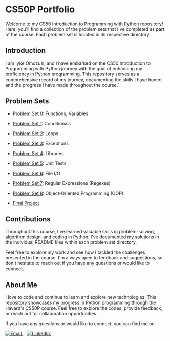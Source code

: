 # CS50P Portfolio

Welcome to my CS50 Introduction to Programming with Python repository! Here, you'll find a collection of the problem sets that I've completed as part of the course. Each problem set is located in its respective directory.

## Introduction
I am Iyke Omozusi, and I have embarked on the CS50 Introduction to Programming with Python journey with the goal of enhancing my proficiency in Python programming. This repository serves as a comprehensive record of my journey, documenting the skills I have honed and the progress I have made throughout the course."

## Problem Sets

- [Problem Set 0](./problem_sets/problem_set0): Functions, Variables

- [Problem Set 1](./problem_sets/problem_set1): Conditionals

- [Problem Set 2](./problem_sets/problem_set2): Loops

- [Problem Set 3](./problem_sets/problem_set3): Exceptions

- [Problem Set 4](./problem_sets/problem_set4): Libraries

- [Problem Set 5](./problem_sets/problem_set5): Unit Tests

- [Problem Set 6](./problem_sets/problem_set6): File I/O

- [Problem Set 7](./problem_sets/problem_set7): Regular Expressions (Regexes)

- [Problem Set 8](./problem_sets/problem_set8): Object-Oriented Programming (OOP)

- [Final Project](https://github.com/iZusi/air_shooter)

## Contributions
Throughout this course, I've learned valuable skills in problem-solving, algorithm design, and coding in Python. I've documented my solutions in the individual README files within each problem set directory.

Feel free to explore my work and see how I tackled the challenges presented in the course. I'm always open to feedback and suggestions, so don't hesitate to reach out if you have any questions or would like to connect.

## About Me

I love to code and continue to learn and explore new technologies. This repository showcases my progress in Python programming through the Havard's CS50P course. Feel free to explore the codes, provide feedback, or reach out for collaboration opportunities.

If you have any questions or would like to connect, you can find me on <p align="left">
  <a href="mailto:iyke.zusi@gmail.com">
    <img src="https://img.shields.io/badge/Email-%23D14836.svg?&style=for-the-badge&logo=gmail&logoColor=white" alt="Email">
  </a>&nbsp;&nbsp;
  <a href="https://www.linkedin.com/in/iomozusi/">
    <img src="https://img.shields.io/badge/LinkedIn-%230077B5.svg?&style=for-the-badge&logo=linkedin&logoColor=white" alt="LinkedIn">
  </a>&nbsp;&nbsp;
</p>
